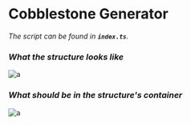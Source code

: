 # Cobblestone Generator
*The script can be found in **`index.ts`**.*

### *What the structure looks like*
![a](https://i.ibb.co/3rm5RP4/cobblestone-generator.png)

### *What should be in the structure's container*
![a](https://i.ibb.co/DbLKj9K/invetory-contents.png)